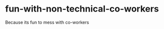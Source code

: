 fun-with-non-technical-co-workers
=================================

Because its fun to mess with co-workers
